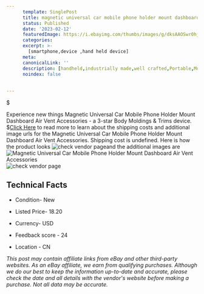 ```yaml
---
      template: SinglePost
      title: magnetic universal car mobile phone holder mount dashboard air vent accessories
      status: Published
      date: '2023-02-12'
      featuredImage: https://i.ebayimg.com/thumbs/images/g/dksAAOSwr0hj4z3L/s-l225.jpg
      categories: 
      excerpt: >-
        [smartphone,device ,hand held device]
      meta:
      canonicalLink: ''
      description: [handheld,industrially made,well crafted,Portable,Mobile,Compact,Convenient,Lightweight,Maneuverable,Man-portable,Miniature,Carriable,Hand-held,Light,Holdable,Transportable,Mobile device,Pocket-sized,On-the-go,Wireless,Cordless,Compact size,Convenient size, smartphone,device ,hand held device]
      noindex: false
      
        
---
```

$

Experience new things Magnetic Universal Car Mobile Phone Holder Mount Dashboard Air Vent Accessories - a 3-star Body Moldings & Trims device.
$[Click Here](https://www.ebay.com/itm/404150520768?fits=Make%3AMercury&hash=item5e193f8bc0%3Ag%3AdksAAOSwr0hj4z3L&mkevt=1&mkcid=1&mkrid=711-53200-19255-0&campid=%253CePNCampaignId%253E&customid=%253CreferenceId%253E&toolid=10049) to read more to learn about the shipping costs and additional image urls for the Magnetic Universal Car Mobile Phone Holder Mount Dashboard Air Vent Accessories. Shipping cost is undefined. Here is how the product looks ![check vendor page](https://i.ebayimg.com/thumbs/images/g/dksAAOSwr0hj4z3L/s-l225.jpg)and the additional images are![Magnetic Universal Car Mobile Phone Holder Mount Dashboard Air Vent Accessories](https://i.ebayimg.com/images/g/dksAAOSwr0hj4z3L/s-l1200.jpg)![check vendor page](https://origin-galleryplus.ebayimg.com/ws/web/404150520768_2_0_1/225x225.jpg,https://origin-galleryplus.ebayimg.com/ws/web/404150520768_3_0_1/225x225.jpg,https://origin-galleryplus.ebayimg.com/ws/web/404150520768_4_0_1/225x225.jpg,https://origin-galleryplus.ebayimg.com/ws/web/404150520768_5_0_1/225x225.jpg,https://origin-galleryplus.ebayimg.com/ws/web/404150520768_6_0_1/225x225.jpg,https://origin-galleryplus.ebayimg.com/ws/web/404150520768_7_0_1/225x225.jpg,https://origin-galleryplus.ebayimg.com/ws/web/404150520768_8_0_1/225x225.jpg,https://origin-galleryplus.ebayimg.com/ws/web/404150520768_9_0_1/225x225.jpg,https://origin-galleryplus.ebayimg.com/ws/web/404150520768_10_0_1/225x225.jpg,https://origin-galleryplus.ebayimg.com/ws/web/404150520768_11_0_1/225x225.jpg,https://origin-galleryplus.ebayimg.com/ws/web/404150520768_12_0_1/225x225.jpg)



 ## Technical Facts 



     
      

 - Condition- New 


      

 - Listed Price- 18.20 


      

 - Currency- USD 


      

 - Feedback score - 24 


      

 - Location - CN 


      
      

 *_This post may contain affiliate links from eBay and other third-party websites. As an eBay affiliate, we earn from qualifying purchases. Although we do our best to keep the information up-to-date and accurate, please check the date and all details with the vendor's website before making a purchase. Not all data may be accurate._*






